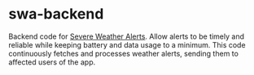 # swa-backend
Backend code for [Severe Weather Alerts](https://github.com/qconrad/severe-weather-alerts).
Allow alerts to be timely and reliable while keeping battery and data usage to a
minimum. This code continuously fetches and processes weather alerts, sending
them to affected users of the app.
